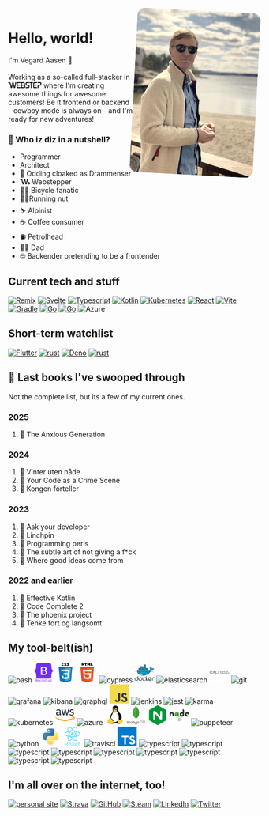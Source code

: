 <img style="border-radius: 15px; filter: sepia(35%); transform: rotate(3deg)" src="./me.jpeg" width="250" alt="vegard aasen amazing beautiful photo" align="right">
<h1 align="left">Hello, world!</h1>
<p>
    I'm Vegard Aasen <span style="overflow: hidden;transition-duration: 0.8s;transition-property: transform;transform: rotate(360deg);">👋</span>
    <br />
    <br />
    Working as a so-called full-stacker in <a href="https://www.webstep.no/"><img src="./wo-large.png" height="12px" alt="webstep logo"></a>
    where I'm creating awesome things for awesome customers! Be it frontend or backend - cowboy mode is always on - and 
    I'm ready for new adventures!
</p>

### 🤔 Who iz diz in a nutshell?

* Programmer
* Architect
* 📍 Odding cloaked as Drammenser
* <img src="./wo.png" width="20" alt="webstep logo"> Webstepper
* 🚴‍♂️ Bicycle fanatic
* 🏃‍♂️Running nut
* ⛷ Alpinist
* ☕ ️Coffee consumer
* ⛽️ Petrolhead
* 👨‍👧 Dad
* 🤓 Backender pretending to be a frontender

## Current tech and stuff

[![Remix](https://img.shields.io/badge/remix-grey.svg?style=for-the-badge&logo=remix)](https://remix.run/)
[![Svelte](https://img.shields.io/badge/svelte-grey.svg?style=for-the-badge&logo=svelte)](https://svelte.dev/)
[![Typescript](https://img.shields.io/badge/typescript-grey.svg?style=for-the-badge&logo=typescript)](https://www.typescriptlang.org/)
[![Kotlin](https://img.shields.io/badge/kotlin-grey.svg?style=for-the-badge&logo=kotlin)](https://kotlinlang.org/)
[![Kubernetes](https://img.shields.io/badge/kubernetes-grey.svg?style=for-the-badge&logo=kubernetes)](https://kubernetes.io/)
[![React](https://img.shields.io/badge/react-grey.svg?style=for-the-badge&logo=react)](https://reactjs.org/)
[![Vite](https://img.shields.io/badge/vite-grey.svg?style=for-the-badge&logo=vite)](https://vitejs.dev/)
[![Gradle](https://img.shields.io/badge/gradle-grey.svg?style=for-the-badge&logo=gradle)](https://gradle.org/)
[![Go](https://img.shields.io/badge/golang-grey.svg?style=for-the-badge&logo=go)](https://go.dev/)
 [![Go](https://img.shields.io/badge/datadog-grey.svg?style=for-the-badge&logo=datadog)](https://www.datadoghq.com/)
![Azure](https://img.shields.io/badge/azure-grey.svg?style=for-the-badge&logo=azure-devops)

## Short-term watchlist

[![Flutter](https://img.shields.io/badge/flutter-%23F7DF9F.svg?style=for-the-badge&logo=flutter&logoColor=%23000000)](https://flutter.dev/)
[![rust](https://img.shields.io/badge/rust-%23F7DF9F.svg?style=for-the-badge&logo=rust&logoColor=%23000000)](https://www.rust-lang.org/)
[![Deno](https://img.shields.io/badge/deno-%23F7DF9F.svg?style=for-the-badge&logo=deno&logoColor=%23000000)](https://deno.land/)
[![rust](https://img.shields.io/badge/webassembly-%23F7DF9F.svg?style=for-the-badge&logoColor=%23000000)](https://webassembly.org/)

## 📖 Last books I've swooped through

Not the complete list, but its a few of my current ones.

### 2025

1. 📔 The Anxious Generation

### 2024 

1. 📔 Vinter uten nåde
1. 📔 Your Code as a Crime Scene
1. 📔 Kongen forteller

### 2023

1. 📔 Ask your developer
1. 📔 Linchpin
1. 📔 Programming perls
1. 📔 The subtle art of not giving a f*ck
1. 📔 Where good ideas come from

### 2022 and earlier

1. 📔 Effective Kotlin
1. 📔 Code Complete 2
1. 📔 The phoenix project
1. 📔 Tenke fort og langsomt

## My tool-belt(ish)

<p align="left">
    <img src="https://www.vectorlogo.zone/logos/gnu_bash/gnu_bash-icon.svg" alt="bash" width="40" height="40"/> 
    <img src="https://raw.githubusercontent.com/devicons/devicon/master/icons/bootstrap/bootstrap-plain-wordmark.svg" alt="bootstrap" width="40" height="40"/> 
    <img src="https://raw.githubusercontent.com/devicons/devicon/master/icons/css3/css3-original-wordmark.svg" alt="css3" width="40" height="40"/> 
    <img src="https://raw.githubusercontent.com/devicons/devicon/master/icons/html5/html5-original-wordmark.svg" alt="html5" width="40" height="40"/> 
    <img src="https://raw.githubusercontent.com/simple-icons/simple-icons/6e46ec1fc23b60c8fd0d2f2ff46db82e16dbd75f/icons/cypress.svg" alt="cypress" width="40" height="40"/> 
    <img src="https://raw.githubusercontent.com/devicons/devicon/master/icons/docker/docker-original-wordmark.svg" alt="docker" width="40" height="40"/> 
    <img src="https://www.vectorlogo.zone/logos/elastic/elastic-icon.svg" alt="elasticsearch" width="40" height="40"/> 
    <img src="https://raw.githubusercontent.com/devicons/devicon/master/icons/express/express-original-wordmark.svg" alt="express" width="40" height="40"/> 
    <img src="https://www.vectorlogo.zone/logos/git-scm/git-scm-icon.svg" alt="git" width="40" height="40"/> 
    <img src="https://www.vectorlogo.zone/logos/grafana/grafana-icon.svg" alt="grafana" width="40" height="40"/> 
    <img src="https://www.vectorlogo.zone/logos/elasticco_kibana/elasticco_kibana-icon.svg" alt="kibana" width="40" height="40"/> 
    <img src="https://www.vectorlogo.zone/logos/graphql/graphql-icon.svg" alt="graphql" width="40" height="40"/> 
    <img src="https://raw.githubusercontent.com/devicons/devicon/master/icons/javascript/javascript-original.svg" alt="javascript" width="40" height="40"/> 
    <img src="https://www.vectorlogo.zone/logos/jenkins/jenkins-icon.svg" alt="jenkins" width="40" height="40"/> 
    <img src="https://www.vectorlogo.zone/logos/jestjsio/jestjsio-icon.svg" alt="jest" width="40" height="40"/> 
    <img src="https://raw.githubusercontent.com/detain/svg-logos/780f25886640cef088af994181646db2f6b1a3f8/svg/karma.svg" alt="karma" width="40" height="40"/> 
    <img src="https://www.vectorlogo.zone/logos/kubernetes/kubernetes-icon.svg" alt="kubernetes" width="40" height="40"/> 
    <img src="https://raw.githubusercontent.com/devicons/devicon/master/icons/amazonwebservices/amazonwebservices-original-wordmark.svg" alt="aws" width="40" height="40"/> 
    <img src="https://www.vectorlogo.zone/logos/microsoft_azure/microsoft_azure-icon.svg" alt="azure" width="40" height="40"/> 
    <img src="https://raw.githubusercontent.com/devicons/devicon/master/icons/linux/linux-original.svg" alt="linux" width="40" height="40"/> 
    <img src="https://raw.githubusercontent.com/devicons/devicon/master/icons/mongodb/mongodb-original-wordmark.svg" alt="mongodb" width="40" height="40"/> 
    <img src="https://raw.githubusercontent.com/devicons/devicon/master/icons/nginx/nginx-original.svg" alt="nginx" width="40" height="40"/> 
    <img src="https://raw.githubusercontent.com/devicons/devicon/master/icons/nodejs/nodejs-original-wordmark.svg" alt="nodejs" width="40" height="40"/> 
    <img src="https://www.vectorlogo.zone/logos/pptrdev/pptrdev-official.svg" alt="puppeteer" width="40" height="40"/> 
    <img src="https://cdn.jsdelivr.net/gh/devicons/devicon/icons/kotlin/kotlin-original.svg" alt="python" width="40" height="40"/> 
    <img src="https://raw.githubusercontent.com/devicons/devicon/master/icons/python/python-original.svg" alt="python" width="40" height="40"/> 
    <img src="https://raw.githubusercontent.com/devicons/devicon/master/icons/react/react-original-wordmark.svg" alt="react" width="40" height="40"/> 
    <img src="https://www.vectorlogo.zone/logos/travis-ci/travis-ci-icon.svg" alt="travisci" width="40" height="40"/> 
    <img src="https://raw.githubusercontent.com/devicons/devicon/master/icons/typescript/typescript-original.svg" alt="typescript" width="40" height="40"/> 
    <img src="https://cdn.jsdelivr.net/gh/devicons/devicon/icons/svelte/svelte-original.svg" alt="typescript" width="40" height="40"/> 
    <img src="https://cdn.jsdelivr.net/gh/devicons/devicon/icons/denojs/denojs-original.svg" alt="typescript" width="40" height="40"/> 
    <img src="https://cdn.jsdelivr.net/gh/devicons/devicon/icons/electron/electron-original.svg" alt="typescript" width="40" height="40"/> 
    <img src="https://cdn.jsdelivr.net/gh/devicons/devicon/icons/spring/spring-original.svg" alt="typescript" width="40" height="40"/> 
    <img src="https://cdn.jsdelivr.net/gh/devicons/devicon/icons/perl/perl-original.svg" alt="typescript" width="40" height="40"/> 
    <img src="https://cdn.jsdelivr.net/gh/devicons/devicon/icons/android/android-original.svg" alt="typescript" width="40" height="40"/> 
    <img src="https://cdn.jsdelivr.net/gh/devicons/devicon/icons/redis/redis-original.svg" alt="typescript" width="40" height="40"/> 
    <img src="https://cdn.jsdelivr.net/gh/devicons/devicon/icons/postgresql/postgresql-plain-wordmark.svg" alt="typescript" width="40" height="40"/> 
    <img src="https://cdn.jsdelivr.net/gh/devicons/devicon/icons/go/go-original.svg" alt="typescript" width="40" height="40"/> 
</p>

## I'm all over on the internet, too!

[![personal site](https://img.shields.io/badge/www-vegaasen.com-lightgray.svg?style=for-the-badge)](http://www.vegaasen.com/)
[![Strava](https://img.shields.io/badge/strava-lightgray.svg?style=for-the-badge&logo=strava)](https://www.strava.com/athletes/464570)
[![GitHub](https://img.shields.io/badge/github-lightgray.svg?style=for-the-badge&logo=github)](http://github.com/vegaasen)
[![Steam](https://img.shields.io/badge/steam-lightgray.svg?style=for-the-badge&logo=steam)](https://steamcommunity.com/id/vegaasen)
[![LinkedIn](https://img.shields.io/badge/linkedIn-lightgray.svg?style=for-the-badge&logo=linkedin)](https://no.linkedin.com/in/vegaasen)
[![Twitter](https://img.shields.io/badge/twitter-lightgray.svg?style=for-the-badge&logo=twitter)](https://twitter.com/vegaasen)
